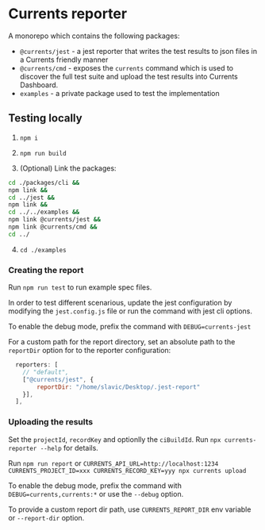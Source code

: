 # Currents reporter

A monorepo which contains the following packages:

- `@currents/jest` - a jest reporter that writes the test results to json files in a Currents friendly manner
- `@currents/cmd` - exposes the `currents` command which is used to discover the full test suite and upload the test results into Currents Dashboard.
- `examples` - a private package used to test the implementation

## Testing locally

1. `npm i`
2. `npm run build`

3. (Optional) Link the packages:

```bash
cd ./packages/cli &&
npm link &&
cd ../jest &&
npm link &&
cd ../../examples &&
npm link @currents/jest &&
npm link @currents/cmd &&
cd ../
```

4. `cd ./examples`

### Creating the report

Run `npm run test` to run example spec files.

In order to test different scenarious, update the jest configuration by modifying the `jest.config.js` file or run the command with jest cli options.

To enable the debug mode, prefix the command with `DEBUG=currents-jest`

For a custom path for the report directory, set an absolute path to the `reportDir` option for to the reporter configuration:

```javascript
  reporters: [
    // "default",
    ["@currents/jest", {
        reportDir: "/home/slavic/Desktop/.jest-report"
    }],
  ],
```

### Uploading the results

Set the `projectId`, `recordKey` and optionlly the `ciBuildId`. Run `npx currents-reporter --help` for details.

Run `npm run report` or `CURRENTS_API_URL=http://localhost:1234 CURRENTS_PROJECT_ID=xxx CURRENTS_RECORD_KEY=yyy npx currents upload`

To enable the debug mode, prefix the command with `DEBUG=currents,currents:*` or use the `--debug` option.

To provide a custom report dir path, use `CURRENTS_REPORT_DIR` env variable or `--report-dir` option.
